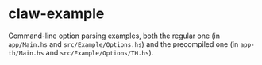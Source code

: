 # claw-example

Command-line option parsing examples,
both the regular one (in `app/Main.hs` and `src/Example/Options.hs`)
and the precompiled one (in `app-th/Main.hs` and `src/Example/Options/TH.hs`).
